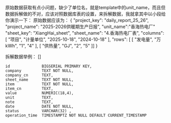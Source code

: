 原始数据获取有点小问题，缺少了单位名，就是template中的unit_name，而且但数据拆解做的不对，应该对照数据库表的设置，来拆解数据，我就拿其中以小段给你演示一下：
原始数据应该为：
{
  "project_key": "daily_report_25_26",
  "project_name": "2025-2026供暖期生产日报",
  "unit_name":"香海热电厂"
  "sheet_key": "XiangHai_sheet",
  "sheet_name": "4.香海热电厂表",
  "columns": [
    "项目",
    "计量单位",
    "2025-10-18",
    "2024-10-18"
  ],
  "rows": [
    [
      "发电量",
      "万kWh",
      "1",
      "4"
    ],
    [
      "供热量",
      "GJ",
      "2",
      "5"
    ]]
}

拆解数据举例：
[]


    id              BIGSERIAL PRIMARY KEY,
    company         TEXT NOT NULL,
    company_cn      TEXT,
    sheet_name      TEXT NOT NULL,
    item            TEXT NOT NULL,
    item_cn         TEXT,
    value           NUMERIC(18,4),
    unit            TEXT,
    note            TEXT,
    date            DATE NOT NULL,
    status          VARCHAR(32) ,
    operation_time  TIMESTAMPTZ NOT NULL DEFAULT CURRENT_TIMESTAMP
